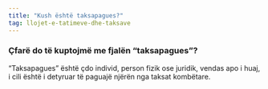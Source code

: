 ```yaml
---
title: "Kush është taksapagues?"
tag: llojet-e-tatimeve-dhe-taksave
---
```


### Çfarë do të kuptojmë me fjalën “taksapagues”?

“Taksapagues” është çdo individ, person fizik ose juridik, vendas apo i huaj, i cili është i detyruar të paguajë njërën nga taksat kombëtare.
